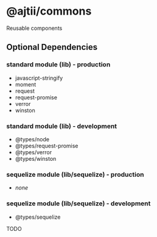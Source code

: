 # @ajtii/commons

Reusable components

## Optional Dependencies

### standard module (lib) - production

- javascript-stringify
- moment
- request
- request-promise
- verror
- winston

### standard module (lib) - development

- @types/node
- @types/request-promise
- @types/verror
- @types/winston

### sequelize module (lib/sequelize) - production

- *none*

### sequelize module (lib/sequelize) - development

- @types/sequelize

TODO
